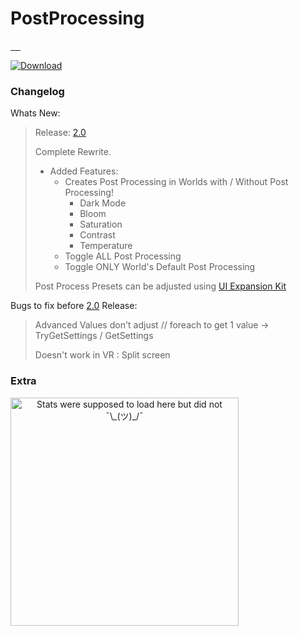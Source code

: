 # PostProcessing

<a href="https://github.com/Arion-Kun/PostProcessing/releases/latest">
      <img src="https://img.shields.io/github/v/release/arion-kun/PostProcessing?style=for-the-badge" alt="" />
</a>
<a href="https://github.com/Arion-Kun/PostProcessing/releases/">
      <img src="https://img.shields.io/github/downloads/arion-kun/PostProcessing/total?label=Total%20Downloads&style=for-the-badge" alt="" />
</a>
<a href="https://github.com/Arion-Kun/PostProcessing/releases/latest">
      <img src="https://img.shields.io/github/downloads/arion-kun/PostProcessing/latest/total?label=Latest%20Version%20Downloads&style=for-the-badge" alt="" />
</a>
<a href="https://github.com/Arion-Kun/PostProcessing/stargazers">
      <img src="https://img.shields.io/github/stars/Arion-Kun/PostProcessing?style=for-the-badge" alt="" />
</a>
<a href="https://github.com/Arion-Kun/PostProcessing/raw/master/LICENSE">
      <img src="https://img.shields.io/github/license/arion-kun/PostProcessing?color=blue&style=for-the-badge" alt="" />
</a>

[![Download](https://img.shields.io/badge/%20-Download-blue?style=for-the-badge&logo=appveyor)](https://github.com/Arion-Kun/PostProcessing/releases/latest)
### Changelog
Whats New:
> Release: [2.0](https://github.com/Arion-Kun/PostProcessing/releases/tag/2.0)
>
> Complete Rewrite.
>
> * Added Features:
>   * Creates Post Processing in Worlds with / Without Post Processing!
>     * Dark Mode
>     * Bloom
>     * Saturation
>     * Contrast
>     * Temperature
>   * Toggle ALL Post Processing
>   * Toggle ONLY World's Default Post Processing
>
> Post Process Presets can be adjusted using [UI Expansion Kit](https://github.com/knah/VRCMods/tree/master/UIExpansionKit)

Bugs to fix before [2.0](https://github.com/Arion-Kun/PostProcessing/releases/tag/2.0) Release:
> 
> Advanced Values don't adjust // foreach to get 1 value -> TryGetSettings / GetSettings
> 
> Doesn't work in VR : Split screen
> 

### Extra
  <p align=center>
    <a href="https://youtu.be/K7XHy8nppf4">
      <img align="left" width="365" src="https://github-readme-stats.vercel.app/api?username=Arion-Kun&show_icons=true&include_all_commits=true&show_icons=true&title_color=fff&icon_color=303030&text_color=fff&bg_color=303030&hide_border=false" alt="Stats were supposed to load here but did not ¯\_(ツ)_/¯" />
    </a>
  </p>
